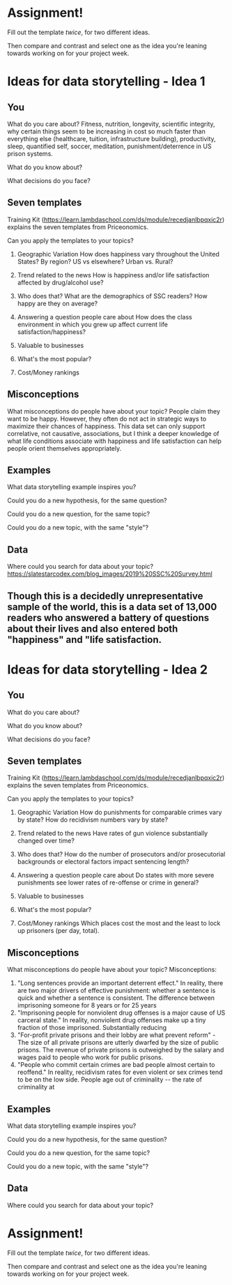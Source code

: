 # Assignment!

Fill out the template *twice*, for two different ideas.

Then compare and contrast and select one as the idea you're leaning towards
working on for your project week.


# Ideas for data storytelling - Idea 1

## You

What do you care about?
Fitness, nutrition, longevity, scientific integrity, why certain things seem to be increasing in cost so much faster than everything else (healthcare, tuition, infrastructure building), productivity, sleep, quantified self, soccer, meditation, punishment/deterrence in US prison systems.

What do you know about?


What decisions do you face?


## Seven templates

Training Kit (https://learn.lambdaschool.com/ds/module/recedjanlbpqxic2r) explains the seven templates from Priceonomics.

Can you apply the templates to your topics? 

1. Geographic Variation
How does happiness vary throughout the United States? By region? US vs elsewhere? Urban vs. Rural?

2. Trend related to the news
How is happiness and/or life satisfaction affected by drug/alcohol use?

3. Who does that?
What are the demographics of SSC readers? How happy are they on average? 

4. Answering a question people care about
How does the class environment in which you grew up affect current life satisfaction/happiness?

5. Valuable to businesses


6. What's the most popular?


7. Cost/Money rankings


## Misconceptions

What misconceptions do people have about your topic?
People claim they want to be happy. However, they often do not act in strategic ways to maximize their chances of happiness. This data set can only support correlative, not causative, associations, but I think a deeper knowledge of what life conditions associate with happiness and life satisfaction can help people orient themselves appropriately. 

## Examples

What data storytelling example inspires you?


Could you do a new hypothesis, for the same question?


Could you do a new question, for the same topic?


Could you do a new topic, with the same "style"?


## Data

Where could you search for data about your topic?
https://slatestarcodex.com/blog_images/2019%20SSC%20Survey.html

Though this is a decidedly unrepresentative sample of the world, this is a data set of 13,000 readers who answered a battery of questions about their lives and also entered both "happiness" and "life satisfaction.
---

# Ideas for data storytelling - Idea 2

## You

What do you care about?


What do you know about?


What decisions do you face?


## Seven templates

Training Kit (https://learn.lambdaschool.com/ds/module/recedjanlbpqxic2r) explains the seven templates from Priceonomics.

Can you apply the templates to your topics? 

1. Geographic Variation
How do punishments for comparable crimes vary by state? How do recidivism numbers vary by state?

2. Trend related to the news
Have rates of gun violence substantially changed over time?

3. Who does that?
How do the number of prosecutors and/or prosecutorial backgrounds or electoral factors impact sentencing length?

4. Answering a question people care about
Do states with more severe punishments see lower rates of re-offense or crime in general?

5. Valuable to businesses


6. What's the most popular?


7. Cost/Money rankings
Which places cost the most and the least to lock up prisoners (per day, total). 

## Misconceptions

What misconceptions do people have about your topic?
Misconceptions:
1) "Long sentences provide an important deterrent effect." In reality, there are two major drivers of effective punishment: whether a sentence is quick and whether a sentence is consistent. The difference between imprisoning someone for 8 years or for 25 years
2) "Imprisoning people for nonviolent drug offenses is a major cause of US carceral state." In reality, nonviolent drug offenses make up a tiny fraction of those imprisoned. Substantially reducing 
3) "For-profit private prisons and their lobby are what prevent reform" - The size of all private prisons are utterly dwarfed by the size of public prisons. The revenue of private prisons is outweighed by the salary and wages paid to people who work for public prisons.
4) "People who commit certain crimes are bad people almost certain to reoffend." In reality, recidivism rates for even violent or sex crimes tend to be on the low side. People age out of criminality -- the rate of criminality at 

## Examples

What data storytelling example inspires you?


Could you do a new hypothesis, for the same question?


Could you do a new question, for the same topic?


Could you do a new topic, with the same "style"?


## Data

Where could you search for data about your topic?

# Assignment!

Fill out the template *twice*, for two different ideas.

Then compare and contrast and select one as the idea you're leaning towards
working on for your project week.
